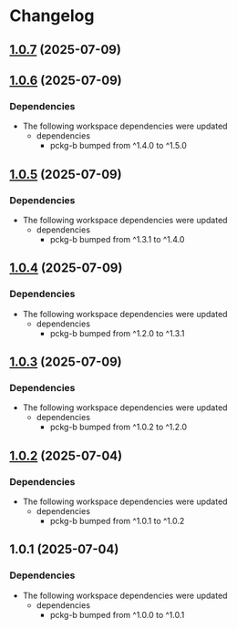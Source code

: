 # Changelog

## [1.0.7](https://github.com/d3xter666/release-please-monorepo-poc/compare/pckg-c-v1.0.6...pckg-c-v1.0.7) (2025-07-09)

## [1.0.6](https://github.com/d3xter666/release-please-monorepo-poc/compare/pckg-c-v1.0.6...pckg-c-v1.0.6) (2025-07-09)


### Dependencies

* The following workspace dependencies were updated
  * dependencies
    * pckg-b bumped from ^1.4.0 to ^1.5.0

## [1.0.5](https://github.com/d3xter666/release-please-monorepo-poc/compare/pckg-c-v1.0.4...pckg-c-v1.0.5) (2025-07-09)


### Dependencies

* The following workspace dependencies were updated
  * dependencies
    * pckg-b bumped from ^1.3.1 to ^1.4.0

## [1.0.4](https://github.com/d3xter666/release-please-monorepo-poc/compare/pckg-c-v1.0.4...pckg-c-v1.0.4) (2025-07-09)


### Dependencies

* The following workspace dependencies were updated
  * dependencies
    * pckg-b bumped from ^1.2.0 to ^1.3.1

## [1.0.3](https://github.com/d3xter666/release-please-monorepo-poc/compare/pckg-c-v1.0.3...pckg-c-v1.0.3) (2025-07-09)


### Dependencies

* The following workspace dependencies were updated
  * dependencies
    * pckg-b bumped from ^1.0.2 to ^1.2.0

## [1.0.2](https://github.com/d3xter666/release-please-monorepo-poc/compare/pckg-c-v1.0.1...pckg-c-v1.0.2) (2025-07-04)


### Dependencies

* The following workspace dependencies were updated
  * dependencies
    * pckg-b bumped from ^1.0.1 to ^1.0.2

## 1.0.1 (2025-07-04)


### Dependencies

* The following workspace dependencies were updated
  * dependencies
    * pckg-b bumped from ^1.0.0 to ^1.0.1
